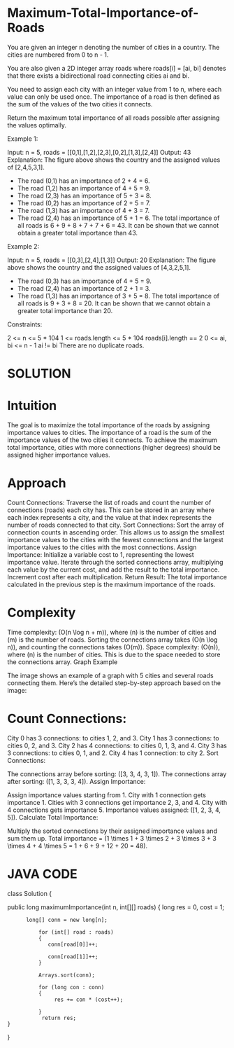# Maximum-Total-Importance-of-Roads

You are given an integer n denoting the number of cities in a country. The cities are numbered from 0 to n - 1.

You are also given a 2D integer array roads where roads[i] = [ai, bi] denotes that there exists a bidirectional road connecting cities ai and bi.

You need to assign each city with an integer value from 1 to n, where each value can only be used once. The importance of a road is then defined as the sum of the values of the two cities it connects.

Return the maximum total importance of all roads possible after assigning the values optimally.

 

Example 1:

Input: n = 5, roads = [[0,1],[1,2],[2,3],[0,2],[1,3],[2,4]]
Output: 43
Explanation: The figure above shows the country and the assigned values of [2,4,5,3,1].
- The road (0,1) has an importance of 2 + 4 = 6.
- The road (1,2) has an importance of 4 + 5 = 9.
- The road (2,3) has an importance of 5 + 3 = 8.
- The road (0,2) has an importance of 2 + 5 = 7.
- The road (1,3) has an importance of 4 + 3 = 7.
- The road (2,4) has an importance of 5 + 1 = 6.
The total importance of all roads is 6 + 9 + 8 + 7 + 7 + 6 = 43.
It can be shown that we cannot obtain a greater total importance than 43.

Example 2:

Input: n = 5, roads = [[0,3],[2,4],[1,3]]
Output: 20
Explanation: The figure above shows the country and the assigned values of [4,3,2,5,1].
- The road (0,3) has an importance of 4 + 5 = 9.
- The road (2,4) has an importance of 2 + 1 = 3.
- The road (1,3) has an importance of 3 + 5 = 8.
The total importance of all roads is 9 + 3 + 8 = 20.
It can be shown that we cannot obtain a greater total importance than 20.
 
Constraints:

2 <= n <= 5 * 104
1 <= roads.length <= 5 * 104
roads[i].length == 2
0 <= ai, bi <= n - 1
ai != bi
There are no duplicate roads.

# SOLUTION

# Intuition 
The goal is to maximize the total importance of the roads by assigning importance values to cities. The importance of a road is the sum of the importance values of the two cities it connects. To achieve the maximum total importance, cities with more connections (higher degrees) should be assigned higher importance values.

# Approach 
Count Connections: Traverse the list of roads and count the number of connections (roads) each city has. This can be stored in an array where each index represents a city, and the value at that index represents the number of roads connected to that city.
Sort Connections: Sort the array of connection counts in ascending order. This allows us to assign the smallest importance values to the cities with the fewest connections and the largest importance values to the cities with the most connections.
Assign Importance: Initialize a variable cost to 1, representing the lowest importance value. Iterate through the sorted connections array, multiplying each value by the current cost, and add the result to the total importance. Increment cost after each multiplication.
Return Result: The total importance calculated in the previous step is the maximum importance of the roads.

# Complexity 
Time complexity: (O(n \log n + m)), where (n) is the number of cities and (m) is the number of roads. Sorting the connections array takes (O(n \log n)), and counting the connections takes (O(m)).
Space complexity: (O(n)), where (n) is the number of cities. This is due to the space needed to store the connections array.
Graph Example

The image shows an example of a graph with 5 cities and several roads connecting them. Here’s the detailed step-by-step approach based on the image:

# Count Connections:

City 0 has 3 connections: to cities 1, 2, and 3.
City 1 has 3 connections: to cities 0, 2, and 3.
City 2 has 4 connections: to cities 0, 1, 3, and 4.
City 3 has 3 connections: to cities 0, 1, and 2.
City 4 has 1 connection: to city 2.
Sort Connections:

The connections array before sorting: ([3, 3, 4, 3, 1]).
The connections array after sorting: ([1, 3, 3, 3, 4]).
Assign Importance:

Assign importance values starting from 1.
City with 1 connection gets importance 1.
Cities with 3 connections get importance 2, 3, and 4.
City with 4 connections gets importance 5.
Importance values assigned: ([1, 2, 3, 4, 5]).
Calculate Total Importance:

Multiply the sorted connections by their assigned importance values and sum them up.
Total importance = (1 \times 1 + 3 \times 2 + 3 \times 3 + 3 \times 4 + 4 \times 5 = 1 + 6 + 9 + 12 + 20 = 48).


# JAVA CODE

class Solution
{

public long maximumImportance(int n, int[][] roads)
     {
          long res = 0, cost = 1;

          long[] conn = new long[n];

              for (int[] road : roads)
              {
                 conn[road[0]]++;

                 conn[road[1]]++;
              }

              Arrays.sort(conn);
              
              for (long con : conn)
              {
                   res += con * (cost++);
            
              }
               return res;
    }
}
